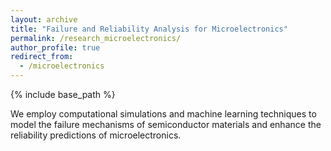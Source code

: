 ```yaml
---
layout: archive
title: "Failure and Reliability Analysis for Microelectronics"
permalink: /research_microelectronics/
author_profile: true
redirect_from:
  - /microelectronics
---
```


{% include base_path %}



We employ computational simulations and machine learning techniques to model the failure mechanisms of semiconductor materials and enhance the reliability predictions of microelectronics.

